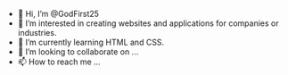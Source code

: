 - 👋 Hi, I’m @GodFirst25
- 👀 I’m interested in creating websites and applications for companies or industries.
- 🌱 I’m currently learning HTML and CSS.
- 💞️ I’m looking to collaborate on ...
- 📫 How to reach me ...

<!---
GodFirst25/GodFirst25 is a ✨ special ✨ repository because its `README.md` (this file) appears on your GitHub profile.
You can click the Preview link to take a look at your changes.
--->
